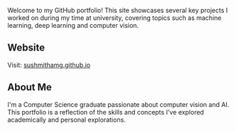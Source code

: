 Welcome to my GitHub portfolio! This site showcases several key projects I worked on during my time at university, covering topics such as machine learning, deep learning and computer vision.

## Website
Visit: [sushmithamg.github.io](https://sushmithamg.github.io)

## About Me

I'm a Computer Science graduate passionate about computer vision and AI. This portfolio is a reflection of the skills and concepts I've explored academically and personal explorations.

